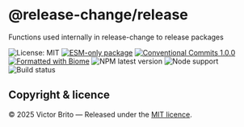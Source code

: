 # @release-change/release

Functions used internally in release-change to release packages

![License: MIT](https://img.shields.io/github/license/release-change/release-change)
[![ESM-only package](https://img.shields.io/badge/package-ESM--only-ffe536)](https://nodejs.org/api/esm.html)
[![Conventional Commits 1.0.0](https://img.shields.io/badge/Conventional%20Commits-1.0.0-%23FE5196?logo=conventionalcommits&logoColor=white)](https://conventionalcommits.org)
[![Formatted with Biome](https://img.shields.io/badge/Formatted_with-Biome-60a5fa?style=flat&logo=biome)](https://biomejs.dev/)
![NPM latest version](https://img.shields.io/npm/v/%40release-change%2Frelease/latest)
![Node support](https://img.shields.io/node/v/%40release-change%2Frelease)
![Build status](https://img.shields.io/github/actions/workflow/status/release-change/release-change/run-tests.yml)

## Copyright & licence

© 2025 Victor Brito — Released under the [MIT licence](./LICENSE).

